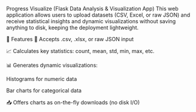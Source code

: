 Progress Visualize  (Flask Data Analysis & Visualization App)
This web application allows users to upload datasets (CSV, Excel, or raw JSON) and receive statistical insights and dynamic visualizations without saving anything to disk, keeping the deployment lightweight.

🚀 Features
📁 Accepts .csv, .xlsx, or raw JSON input

📈 Calculates key statistics: count, mean, std, min, max, etc.

📊 Generates dynamic visualizations:

Histograms for numeric data

Bar charts for categorical data

📥 Offers charts as on-the-fly downloads (no disk I/O)